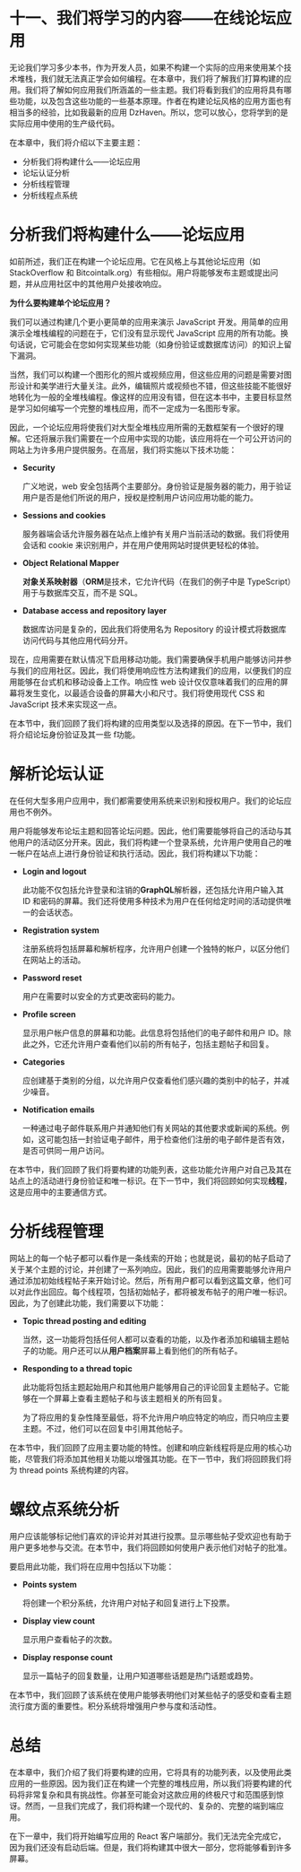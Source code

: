 # 十一、我们将学习的内容——在线论坛应用

无论我们学习多少本书，作为开发人员，如果不构建一个实际的应用来使用某个技术堆栈，我们就无法真正学会如何编程。在本章中，我们将了解我们打算构建的应用。我们将了解如何应用我们所涵盖的一些主题。我们将看到我们的应用将具有哪些功能，以及包含这些功能的一些基本原理。作者在构建论坛风格的应用方面也有相当多的经验，比如我最新的应用 DzHaven。所以，您可以放心，您将学到的是实际应用中使用的生产级代码。

在本章中，我们将介绍以下主要主题：

*   分析我们将构建什么——论坛应用
*   论坛认证分析
*   分析线程管理
*   分析线程点系统

# 分析我们将构建什么——论坛应用

如前所述，我们正在构建一个论坛应用。它在风格上与其他论坛应用（如 StackOverflow 和 Bitcointalk.org）有些相似。用户将能够发布主题或提出问题，并从应用社区中的其他用户处接收响应。

**为什么要构建单个论坛应用？**

我们可以通过构建几个更小更简单的应用来演示 JavaScript 开发。用简单的应用演示全堆栈编程的问题在于，它们没有显示现代 JavaScript 应用的所有功能。换句话说，它可能会在您如何实现某些功能（如身份验证或数据库访问）的知识上留下漏洞。

当然，我们可以构建一个图形化的照片或视频应用，但这些应用的问题是需要对图形设计和美学进行大量关注。此外，编辑照片或视频也不错，但这些技能不能很好地转化为一般的全堆栈编程。像这样的应用没有错，但在这本书中，主要目标显然是学习如何编写一个完整的堆栈应用，而不一定成为一名图形专家。

因此，一个论坛应用将使我们对大型全堆栈应用所需的无数框架有一个很好的理解。它还将展示我们需要在一个应用中实现的功能，该应用将在一个可公开访问的网站上为许多用户提供服务。在高层，我们将实施以下技术功能：

*   **Security**

    广义地说，web 安全包括两个主要部分。身份验证是服务器的能力，用于验证用户是否是他们所说的用户，授权是控制用户访问应用功能的能力。

*   **Sessions and cookies**

    服务器端会话允许服务器在站点上维护有关用户当前活动的数据。我们将使用会话和 cookie 来识别用户，并在用户使用网站时提供更轻松的体验。

*   **Object Relational Mapper**

    **对象关系映射器**（**ORM**是技术，它允许代码（在我们的例子中是 TypeScript）用于与数据库交互，而不是 SQL。

*   **Database access and repository layer**

    数据库访问是复杂的，因此我们将使用名为 Repository 的设计模式将数据库访问代码与其他应用代码分开。

现在，应用需要在默认情况下启用移动功能。我们需要确保手机用户能够访问并参与我们的应用社区。因此，我们将使用响应性方法构建我们的应用，以便我们的应用能够在台式机和移动设备上工作。响应性 web 设计仅仅意味着我们的应用的屏幕将发生变化，以最适合设备的屏幕大小和尺寸。我们将使用现代 CSS 和 JavaScript 技术来实现这一点。

在本节中，我们回顾了我们将构建的应用类型以及选择的原因。在下一节中，我们将介绍论坛身份验证及其一些 f功能。

# 解析论坛认证

在任何大型多用户应用中，我们都需要使用系统来识别和授权用户。我们的论坛应用也不例外。

用户将能够发布论坛主题和回答论坛问题。因此，他们需要能够将自己的活动与其他用户的活动区分开来。因此，我们将构建一个登录系统，允许用户使用自己的唯一帐户在站点上进行身份验证和执行活动。因此，我们将构建以下功能：

*   **Login and logout**

    此功能不仅包括允许登录和注销的**GraphQL**解析器，还包括允许用户输入其 ID 和密码的屏幕。我们还将使用多种技术为用户在任何给定时间的活动提供唯一的会话状态。

*   **Registration system**

    注册系统将包括屏幕和解析程序，允许用户创建一个独特的帐户，以区分他们在网站上的活动。

*   **Password reset**

    用户在需要时以安全的方式更改密码的能力。

*   **Profile screen**

    显示用户帐户信息的屏幕和功能。此信息将包括他们的电子邮件和用户 ID。除此之外，它还允许用户查看他们以前的所有帖子，包括主题帖子和回复。

*   **Categories**

    应创建基于类别的分组，以允许用户仅查看他们感兴趣的类别中的帖子，并减少噪音。

*   **Notification emails**

    一种通过电子邮件联系用户并通知他们有关网站的其他要求或新闻的系统。例如，这可能包括一封验证电子邮件，用于检查他们注册的电子邮件是否有效，是否可供同一用户访问。

在本节中，我们回顾了我们将要构建的功能列表，这些功能允许用户对自己及其在站点上的活动进行身份验证和唯一标识。在下一节中，我们将回顾如何实现**线程**，这是应用中的主要通信方式。

# 分析线程管理

网站上的每一个帖子都可以看作是一条线索的开始；也就是说，最初的帖子启动了关于某个主题的讨论，并创建了一系列响应。因此，我们的应用需要能够允许用户通过添加初始线程帖子来开始讨论。然后，所有用户都可以看到这篇文章，他们可以对此作出回应。每个线程项，包括初始帖子，都将被发布帖子的用户唯一标识。因此，为了创建此功能，我们需要以下功能：

*   **Topic thread posting and editing**

    当然，这一功能将包括任何人都可以查看的功能，以及作者添加和编辑主题帖子的功能。用户还可以从**用户档案**屏幕上看到他们的所有帖子。

*   **Responding to a thread topic**

    此功能将包括主题起始用户和其他用户能够用自己的评论回复主题帖子。它能够在一个屏幕上查看主题帖子和与该主题相关的所有回复。

    为了将应用的复杂性降至最低，将不允许用户响应特定的响应，而只响应主要主题。不过，他们可以在回复中引用其他帖子。

在本节中，我们回顾了应用主要功能的特性。创建和响应新线程将是应用的核心功能，尽管我们将添加其他相关功能以增强其功能。在下一节中，我们将回顾我们将为 thread points 系统构建的内容。

# 螺纹点系统分析

用户应该能够标记他们喜欢的评论并对其进行投票。显示哪些帖子受欢迎也有助于用户更多地参与交流。在本节中，我们将回顾如何使用户表示他们对帖子的批准。

要启用此功能，我们将在应用中包括以下功能：

*   **Points system**

    将创建一个积分系统，允许用户对帖子和回复进行上下投票。

*   **Display view count**

    显示用户查看帖子的次数。

*   **Display response count**

    显示一篇帖子的回复数量，让用户知道哪些话题是热门话题或趋势。

在本节中，我们回顾了该系统在使用户能够表明他们对某些帖子的感受和查看主题流行度方面的重要性。积分系统将增强用户参与度和活动性。

# 总结

在本章中，我们介绍了我们将要构建的应用，它将具有的功能列表，以及使用此类应用的一些原因。因为我们正在构建一个完整的堆栈应用，所以我们将要构建的代码将非常复杂和具有挑战性。你甚至可能会对这款应用的终极尺寸和范围感到惊讶。然而，一旦我们完成了，我们将构建一个现代的、复杂的、完整的端到端应用。

在下一章中，我们将开始编写应用的 React 客户端部分。我们无法完全完成它，因为我们还没有启动后端。但是，我们将构建其中很大一部分，您将能够看到许多屏幕。